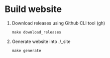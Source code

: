 # Build website

1. Download releases using Github CLI tool (gh)
   
   ```
   make download_releases
   ````

2. Generate website into ./_site
   
   ```
   make generate
   ```
